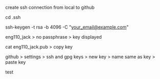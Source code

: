 create ssh connection from local to github

cd .ssh

ssh-keygen -t rsa -b 4096 -C "your_email@example.com"

eng110_jack > no passphrase > key displayed

cat eng110_jack.pub > copy key

github > settings > ssh and gpg keys > new key > name same as key > paste key

test
